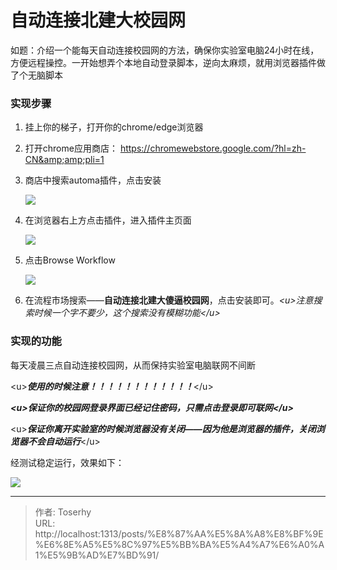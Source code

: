 # 自动连接北建大校园网


如题：介绍一个能每天自动连接校园网的方法，确保你实验室电脑24小时在线，方便远程操控。一开始想弄个本地自动登录脚本，逆向太麻烦，就用浏览器插件做了个无脑脚本

### 实现步骤

1. 挂上你的梯子，打开你的chrome/edge浏览器

2. 打开chrome应用商店：  https://chromewebstore.google.com/?hl=zh-CN&amp;amp;pli=1 

3. 商店中搜索automa插件，点击安装

   ![](https://pic.imgdb.cn/item/672f0ffad29ded1a8c3d60de.png)

4. 在浏览器右上方点击插件，进入插件主页面

   ![](https://pic.imgdb.cn/item/672f1136d29ded1a8c3e547a.png)

5. 点击Browse Workflow

   ![](https://pic.imgdb.cn/item/672f140cd29ded1a8c40bb5c.png)

6. 在流程市场搜索——**自动连接北建大傻逼校园网**，点击安装即可。*&lt;u&gt;注意搜索时候一个字不要少，这个搜索没有模糊功能&lt;/u&gt;*





### 实现的功能

每天凌晨三点自动连接校园网，从而保持实验室电脑联网不间断

&lt;u&gt;***使用的时候注意！！！！！！！！！！！！***&lt;/u&gt;

***&lt;u&gt;保证你的校园网登录界面已经记住密码，只需点击登录即可联网&lt;/u&gt;***

&lt;u&gt;***保证你离开实验室的时候浏览器没有关闭——因为他是浏览器的插件，关闭浏览器不会自动运行***&lt;/u&gt;



经测试稳定运行，效果如下：

![](https://pic.imgdb.cn/item/672f1745d29ded1a8c43c73f.png)







---

> 作者: Toserhy  
> URL: http://localhost:1313/posts/%E8%87%AA%E5%8A%A8%E8%BF%9E%E6%8E%A5%E5%8C%97%E5%BB%BA%E5%A4%A7%E6%A0%A1%E5%9B%AD%E7%BD%91/  

